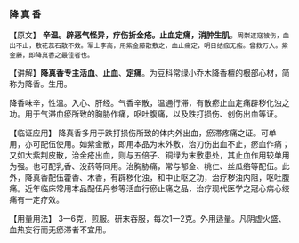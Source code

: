 ### 降  真   香

 

【原文】 **辛温。辟恶气怪异，疗伤折金疮。止血定痛，消肿生肌**。<small>周崇逐寇被伤，血出不止，敷花蕊石散不效。军士李高，用紫金藤散敷之，血止痛定，明日结痂无瘢。曾救万人。紫金藤，即降真香之最佳者也。</small>

【讲解】**降真香专主活血**、**止血**、**定痛**。为豆科常绿小乔木降香檀的根部心材，简称为降香。生用。

降香味辛，性温。入心、肝经。气香辛散，温通行滞，有散瘀止血定痛辟秽化浊之功。用于气滞血瘀所致的胸胁作痛，呕吐腹痛，以及跌打损伤、创伤出血等证。

【临证应用】  降真香多用于跌打损伤所致的体内外出血，瘀滞疼痛之证。可单用，亦可配伍使用。如紫金散，即用本品为末外敷，治刀伤出血不止，瘀血作痛；又如大紫荆皮散，治金疮出血，则与五倍子、铜绿为末敷患处，其止血作用较单用为强。也可配乳香、没药等同用。治胸胁痛，常与郁金、桃仁、丝瓜络等配伍。此外，降真香配伍藿香、木香，有辟秽化浊，和中止呕之功，治疗秽浊内阻，呕吐腹痛。近年临床常用本品配伍丹参等活血行瘀止痛之品，治疗现代医学之冠心病心绞痛有一定疗效。

【用量用法】   3一6克，煎服。研末吞服，每次1一2克。外用适量。凡阴虚火盛、血热妄行而无瘀滞者不宜用。

